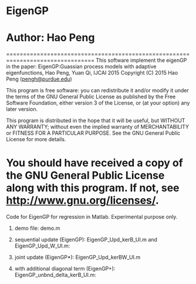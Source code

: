 # EigenGP
# Author: Hao Peng

================================================================================
   This software implement the eigenGP in the paper: EigenGP:Guassian process models with adaptive eigenfunctions, Hao Peng, Yuan Qi, IJCAI 2015
   Copyright (C) 2015  Hao Peng (pengh@purdue.edu)

   This program is free software: you can redistribute it and/or modify
   it under the terms of the GNU General Public License as published by
   the Free Software Foundation, either version 3 of the License, or
   (at your option) any later version.

   This program is distributed in the hope that it will be useful,
   but WITHOUT ANY WARRANTY; without even the implied warranty of
   MERCHANTABILITY or FITNESS FOR A PARTICULAR PURPOSE.  See the
   GNU General Public License for more details.

   You should have received a copy of the GNU General Public License
   along with this program.  If not, see <http://www.gnu.org/licenses/>.
================================================================================

Code for EigenGP for regression in Matlab. Experimental purpose only.

1. demo file: 
demo.m

2. sequential update (EigenGP):
EigenGP_Upd_kerB_UI.m and EigenGP_Upd_W_UI.m: 

3. joint update (EigenGP*):
EigenGP_Upd_kerBW_UI.m

4. with additional diagonal term (EigenGP+):
EigenGP_unbnd_delta_kerB_UI.m: 
